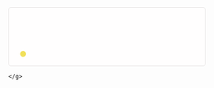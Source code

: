 <svg width="400" height="120" viewBox="0 0 400 120" fill="none" xmlns="http://www.w3.org/2000/svg" role="img" aria-labelledby="descId">
    <title id="titleId"></title>
    <desc id="descId"></desc>
    <rect data-testid="card-bg" x="0.5" y="0.5" rx="4.5" height="99%" stroke="#e4e2e2" width="399" fill="#fffefe" stroke-opacity="1" />
    <g data-testid="card-title" transform="translate(25, 35)">
        <g transform="translate(0, 0)">
            <svg class="icon" x="0" y="-13" viewBox="0 0 16 16" version="1.1" width="16" height="16">
                <path fill-rule="evenodd"
                    d="M2 2.5A2.5 2.5 0 014.5 0h8.75a.75.75 0 01.75.75v12.5a.75.75 0 01-.75.75h-2.5a.75.75 0 110-1.5h1.75v-2h-8a1 1 0 00-.714 1.7.75.75 0 01-1.072 1.05A2.495 2.495 0 012 11.5v-9zm10.5-1V9h-8c-.356 0-.694.074-1 .208V2.5a1 1 0 011-1h8zM5 12.25v3.25a.25.25 0 00.4.2l1.45-1.087a.25.25 0 01.3 0L8.6 15.7a.25.25 0 00.4-.2v-3.25a.25.25 0 00-.25-.25h-3.5a.25.25 0 00-.25.25z" />
            </svg>
        </g>
        <g transform="translate(25, 0)">
            <text x="0" y="0" class="header" data-testid="header">github-readme-stats</text>
        </g>
    </g>
    <g data-testid="main-card-body" transform="translate(0, 55)">
        <text class="description" x="25" y="-5">
            <tspan dy="1.2em" x="25">&#9889; Dynamically generated stats for your github readmes</tspan>
        </text>
        <g transform="translate(30, 45)">
            <g transform="translate(0, 0)">
                <g data-testid="primary-lang">
                    <circle data-testid="lang-color" cx="0" cy="-5" r="6" fill="#f1e05a" />
                    <text data-testid="lang-name" class="gray" x="15">JavaScript</text>
                </g>
            </g>
            <g transform="translate(80.93125, 0)">
                <g transform="translate(0, 0)">
                    <svg class="icon" y="-12" viewBox="0 0 16 16" version="1.1" width="16" height="16">
                        <path fill-rule="evenodd"
                            d="M8 .25a.75.75 0 01.673.418l1.882 3.815 4.21.612a.75.75 0 01.416 1.279l-3.046 2.97.719 4.192a.75.75 0 01-1.088.791L8 12.347l-3.766 1.98a.75.75 0 01-1.088-.79l.72-4.194L.818 6.374a.75.75 0 01.416-1.28l4.21-.611L7.327.668A.75.75 0 018 .25zm0 2.445L6.615 5.5a.75.75 0 01-.564.41l-3.097.45 2.24 2.184a.75.75 0 01.216.664l-.528 3.084 2.769-1.456a.75.75 0 01.698 0l2.77 1.456-.53-3.084a.75.75 0 01.216-.664l2.24-2.183-3.096-.45a.75.75 0 01-.564-.41L8 2.694v.001z" />
                    </svg>
                </g>
                <g transform="translate(20, 0)"><text data-testid="stargazers" class="gray">42.8k</text></g>
            </g>
            <g transform="translate(151.21875, 0)">
                <g transform="translate(0, 0)">
                    <svg class="icon" y="-12" viewBox="0 0 16 16" version="1.1" width="16" height="16">
                        <path fill-rule="evenodd"
                            d="M5 3.25a.75.75 0 11-1.5 0 .75.75 0 011.5 0zm0 2.122a2.25 2.25 0 10-1.5 0v.878A2.25 2.25 0 005.75 8.5h1.5v2.128a2.251 2.251 0 101.5 0V8.5h1.5a2.25 2.25 0 002.25-2.25v-.878a2.25 2.25 0 10-1.5 0v.878a.75.75 0 01-.75.75h-4.5A.75.75 0 015 6.25v-.878zm3.75 7.378a.75.75 0 11-1.5 0 .75.75 0 011.5 0zm3-8.75a.75.75 0 100-1.5.75.75 0 000 1.5z">
                        </path>
                    </svg>
                </g>
                <g transform="translate(20, 0)"><text data-testid="forkcount" class="gray">10.3k</text></g>
            </g>
        </g>

    </g>
</svg>
